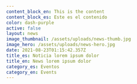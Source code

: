 ```yaml
---
content_block_en: This is the content
content_block_es: Este es el contenido
color: dash-purple
active: false
layout: news
image_thumbnail: /assets/uploads/news-thumb.jpg
image_hero: /assets/uploads/news-hero.jpg
date: 2021-08-23T01:15:42.357Z
title_es: Noticia lorem ipsum dolor
title_en: News lorem ipsum dolor
category_es: Eventos
category_en: Events
---
```

